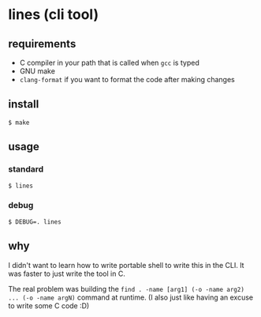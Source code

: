 # lines (cli tool)

## requirements

- C compiler in your path that is called when `gcc` is typed
- GNU make
- `clang-format` if you want to format the code after making changes

## install

`$ make`

## usage

### standard

`$ lines`

### debug

`$ DEBUG=. lines`

## why

I didn't want to learn how to write portable shell to write this in the CLI.
It was faster to just write the tool in C.

The real problem was building the
`find . -name [arg1] (-o -name arg2) ... (-o -name argN)` command at runtime.
(I also just like having an excuse to write some C code :D)

